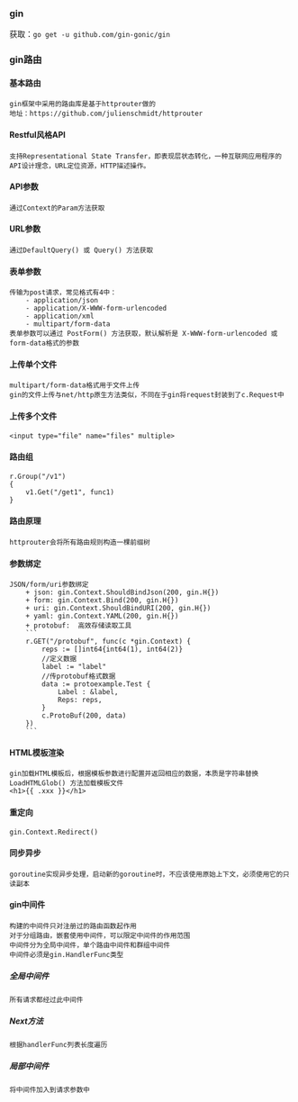 ### gin
获取：`go get -u github.com/gin-gonic/gin`
### gin路由
#### 基本路由
    gin框架中采用的路由库是基于httprouter做的
    地址：https://github.com/julienschmidt/httprouter
#### Restful风格API
    支持Representational State Transfer，即表现层状态转化，一种互联网应用程序的API设计理念，URL定位资源，HTTP描述操作。
#### API参数
    通过Context的Param方法获取
#### URL参数
    通过DefaultQuery() 或 Query() 方法获取
#### 表单参数
    传输为post请求，常见格式有4中：
        - application/json
        - application/X-WWW-form-urlencoded
        - application/xml
        - multipart/form-data
    表单参数可以通过 PostForm() 方法获取，默认解析是 X-WWW-form-urlencoded 或 form-data格式的参数
#### 上传单个文件
    multipart/form-data格式用于文件上传
    gin的文件上传与net/http原生方法类似，不同在于gin将request封装到了c.Request中
#### 上传多个文件
    <input type="file" name="files" multiple>
#### 路由组
    r.Group("/v1")
    {
        v1.Get("/get1", func1)
    }
#### 路由原理
    httprouter会将所有路由规则构造一棵前缀树
#### 参数绑定
    JSON/form/uri参数绑定
        + json: gin.Context.ShouldBindJson(200, gin.H{})
        + form: gin.Context.Bind(200, gin.H{})
        + uri: gin.Context.ShouldBindURI(200, gin.H{})
        + yaml: gin.Context.YAML(200, gin.H{})
        + protobuf:  高效存储读取工具
        ```
        r.GET("/protobuf", func(c *gin.Context) {
            reps := []int64{int64(1), int64(2)}
            //定义数据
            label := "label"
            //传protobuf格式数据
            data := protoexample.Test {
                Label : &label,
                Reps: reps,
            }
            c.ProtoBuf(200, data)
        })
        ```
#### HTML模板渲染
    gin加载HTML模板后，根据模板参数进行配置并返回相应的数据，本质是字符串替换
    LoadHTMLGlob() 方法加载模板文件
    <h1>{{ .xxx }}</h1>
#### 重定向
    gin.Context.Redirect()
#### 同步异步
    goroutine实现异步处理，启动新的goroutine时，不应该使用原始上下文，必须使用它的只读副本
#### gin中间件
    构建的中间件只对注册过的路由函数起作用
    对于分组路由，嵌套使用中间件，可以限定中间件的作用范围
    中间件分为全局中间件，单个路由中间件和群组中间件
    中间件必须是gin.HandlerFunc类型
##### 全局中间件
    所有请求都经过此中间件
##### Next方法
    根据handlerFunc列表长度遍历
##### 局部中间件
    将中间件加入到请求参数中
